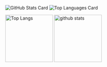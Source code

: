 ![GitHub Stats Card](https://github-readme-stats.vercel.app/api?username=yuki-tome)
![Top Languages Card](https://github-readme-stats.vercel.app/api/top-langs/?username=yuki-tome)

<p align="left"> 
  <img alt="Top Langs" height="150px" src="https://github-readme-stats.vercel.app/api/top-langs/?username=yuki-tome&layout=compact&show_icons=true&theme=onedark" />
  <img alt="github stats" height="150px" src="https://github-readme-stats.vercel.app/api?username=yuki-tome&theme=onedark&show_icons=ture" />
</p>
